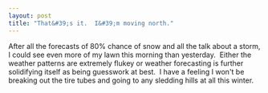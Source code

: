 ```yaml
---
layout: post
title: "That&#39;s it.  I&#39;m moving north."
---
```


After all the forecasts of 80% chance of snow and all the talk about a storm, I could see even more of my lawn this morning than yesterday.&nbsp; Either the weather patterns are extremely flukey or weather forecasting is further solidifying itself as being guesswork at best.&nbsp; I have a feeling I won't be breaking out the tire tubes and going to any sledding hills at all this winter.&nbsp;  
